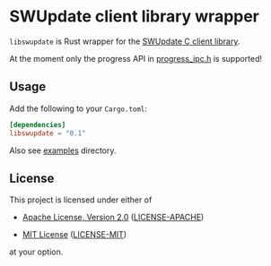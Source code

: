 # SWUpdate client library wrapper

`libswupdate` is Rust wrapper for the [SWUpdate C client library](https://sbabic.github.io/swupdate/swupdate-ipc-interface.html#client-library).

At the moment only the progress API in [progress_ipc.h](https://github.com/sbabic/swupdate/blob/master/include/progress_ipc.h)
is supported!

## Usage

Add the following to your `Cargo.toml`:

```toml
[dependencies]
libswupdate = "0.1"
```

Also see [examples](./examples) directory. 

## License

This project is licensed under either of

* [Apache License, Version 2.0](https://www.apache.org/licenses/LICENSE-2.0)
  ([LICENSE-APACHE](https://github.com/unfoldedcircle/libswupdate-rs/blob/main/LICENSE-APACHE))

* [MIT License](https://opensource.org/licenses/MIT)
  ([LICENSE-MIT](https://github.com/unfoldedcircle/libswupdate-rs/blob/main/LICENSE-MIT))

at your option.
